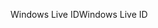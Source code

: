<span data-ttu-id="12218-101">Windows Live ID</span><span class="sxs-lookup"><span data-stu-id="12218-101">Windows Live ID</span></span>